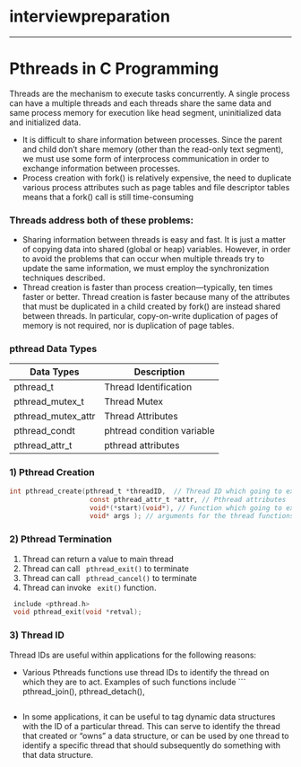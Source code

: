 # interviewpreparation

---------------------------------------------------
# Pthreads in C Programming #
Threads are the mechanism to execute tasks concurrently. A single process can have a multiple threads
and each threads share the same data and same process memory for execution like head segment, uninitialized data and
initialized data.
* It is difficult to share information between processes. Since the parent and
child don’t share memory (other than the read-only text segment), we must use
some form of interprocess communication in order to exchange information
between processes.
* Process creation with fork() is relatively expensive, the need to duplicate various process
attributes such as page tables and file descriptor tables means that a fork() call is
still time-consuming

### Threads address both of these problems:
*   Sharing information between threads is easy and fast. It is just a matter of copying
    data into shared (global or heap) variables. However, in order to avoid the
    problems that can occur when multiple threads try to update the same information, 
    we must employ the synchronization techniques described.
*   Thread creation is faster than process creation—typically, ten times faster or better. 
    Thread creation is faster because many of the attributes that must be duplicated in a child created by fork() are instead shared between threads. In particular, copy-on-write duplication of pages of memory is not required, nor is duplication of page tables.

### pthread Data Types
| Data Types | Description |
-------------|-------------
pthread_t    | Thread Identification
pthread_mutex_t| Thread Mutex
pthread_mutex_attr| Thread Attributes
pthread_condt | phtread condition variable
pthread_attr_t | pthread attributes 

### 1) Pthread Creation
``` c
int pthread_create(pthread_t *threadID,  // Thread ID which going to execute
                    const pthread_attr_t *attr, // Pthread attributes
                    void*(*start)(void*), // Function which going to execute by pthread
                    void* args ); // arguments for the thread functions
```
### 2) Pthread Termination

1) Thread can return a value to main thread
2) Thread can call ``` pthread_exit()``` to terminate
3) Thread can call ``` pthread_cancel()``` to terminate
4) Thread can invoke ``` exit()``` function.

``` c
 include <pthread.h>
 void pthread_exit(void *retval);
```

### 3) Thread ID
Thread IDs are useful within applications for the following reasons:
*   Various Pthreads functions use thread IDs to identify the thread on which they
    are to act. Examples of such functions include ``` pthread_join(), pthread_detach(),
    ```pthread_cancel()  & pthread_kill()
*   In some applications, it can be useful to tag dynamic data structures with the
    ID of a particular thread. This can serve to identify the thread that created or
    “owns” a data structure, or can be used by one thread to identify a specific
    thread that should subsequently do something with that data structure.

